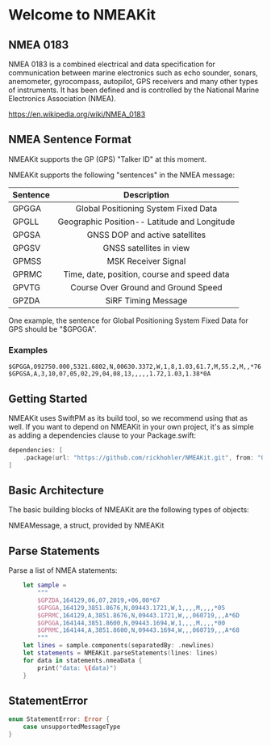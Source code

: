 # Welcome to NMEAKit

## NMEA 0183

NMEA 0183 is a combined electrical and data specification for communication between marine electronics such as echo sounder, sonars, anemometer, gyrocompass, autopilot, GPS receivers and many other types of instruments. It has been defined and is controlled by the National Marine Electronics Association (NMEA).

https://en.wikipedia.org/wiki/NMEA_0183

## NMEA Sentence Format

NMEAKit supports the GP (GPS) "Talker ID" at this moment.

NMEAKit supports the following "sentences" in the NMEA message:

| Sentence  |  Description                                      |
| --------- |:-------------------------------------------------:|
| GPGGA     |  Global Positioning System Fixed Data             |
| GPGLL     |  Geographic Position-- Latitude and Longitude     |
| GPGSA     |  GNSS DOP and active satellites                   |
| GPGSV     |  GNSS satellites in view                          |
| GPMSS     |  MSK Receiver Signal                              |
| GPRMC     |  Time, date, position, course and speed data      |
| GPVTG     |  Course Over Ground and Ground Speed              |
| GPZDA     |  SiRF Timing Message                              |

One example, the sentence for Global Positioning System Fixed Data for GPS should be "$GPGGA".

### Examples

```
$GPGGA,092750.000,5321.6802,N,00630.3372,W,1,8,1.03,61.7,M,55.2,M,,*76
$GPGSA,A,3,10,07,05,02,29,04,08,13,,,,,1.72,1.03,1.38*0A
```

## Getting Started

NMEAKit uses SwiftPM as its build tool, so we recommend using that as well. If you want to depend on NMEAKit in your own project, it's as simple as adding a dependencies clause to your Package.swift:

```swift
dependencies: [
    .package(url: "https://github.com/rickhohler/NMEAKit.git", from: "0.0.6")
]
```

## Basic Architecture

The basic building blocks of NMEAKit are the following types of objects:

NMEAMessage, a struct, provided by NMEAKit

## Parse Statements

Parse a list of NMEA statements:

```swift
    let sample =
        """
        $GPZDA,164129,06,07,2019,+06,00*67
        $GPGGA,164129,3851.8676,N,09443.1721,W,1,,,,M,,,,*05
        $GPRMC,164129,A,3851.8676,N,09443.1721,W,,,060719,,,A*6D
        $GPGGA,164144,3851.8600,N,09443.1694,W,1,,,,M,,,,*00
        $GPRMC,164144,A,3851.8600,N,09443.1694,W,,,060719,,,A*68
        """
    let lines = sample.components(separatedBy: .newlines)
    let statements = NMEAKit.parseStatements(lines: lines)
    for data in statements.nmeaData {
        print("data: \(data)")
    }
```

## StatementError

```swift
enum StatementError: Error {
    case unsupportedMessageType
}
```
